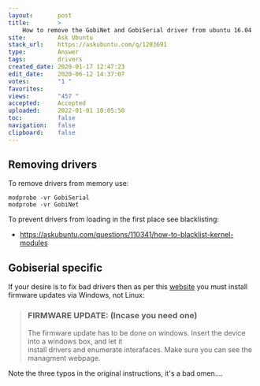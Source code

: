 ```yaml
---
layout:       post
title:        >
    How to remove the GobiNet and GobiSerial driver from ubuntu 16.04
site:         Ask Ubuntu
stack_url:    https://askubuntu.com/q/1203691
type:         Answer
tags:         drivers
created_date: 2020-01-17 12:47:23
edit_date:    2020-06-12 14:37:07
votes:        "1 "
favorites:    
views:        "457 "
accepted:     Accepted
uploaded:     2022-01-01 10:05:50
toc:          false
navigation:   false
clipboard:    false
---
```



## Removing drivers

To remove drivers from memory use:

``` 
modprobe -vr GobiSerial
modprobe -vr GobiNet

```

To prevent drivers from loading in the first place see blacklisting:

- https://askubuntu.com/questions/110341/how-to-blacklist-kernel-modules

## Gobiserial specific

If your desire is to fix bad drivers then as per this [website][1] you must install firmware updates via Windows, not Linux:

> ### FIRMWARE UPDATE: (Incase you need one)   
> The firmware update has to be done on windows. Insert the device into a windows box, and let it  
> install drivers and enumerate interafaces. Make sure you can see the  
> managment webpage.  

Note the three typos in the original instructions, it's a bad omen....

  [1]: https://www.orbit-lab.org/wiki/Software/hDrivers
